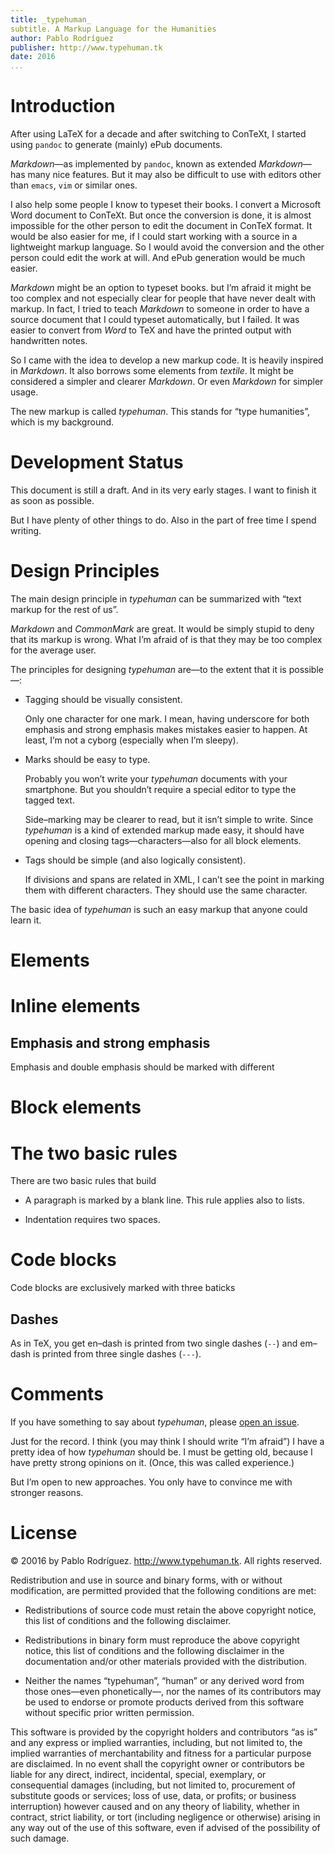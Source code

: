 ```yaml
---
title: _typehuman_
subtitle. A Markup Language for the Humanities
author: Pablo Rodríguez
publisher: http://www.typehuman.tk
date: 2016
...
```


# Introduction

After using LaTeX for a decade and after switching to ConTeXt, I started using `pandoc` to generate (mainly) ePub documents.

_Markdown_—as implemented by `pandoc`, known as extended _Markdown_—has many nice features. But it may also be difficult to use with editors other than `emacs`, `vim` or similar ones.

I also help some people I know to typeset their books. I convert a Microsoft Word document to ConTeXt. But once the conversion is done, it is almost impossible for the other person to edit the document in ConTeX format. It would be also easier for me, if I could start working with a source in a lightweight markup language. So I would avoid the conversion and the other person could edit the work at will. And ePub generation would be much easier.

_Markdown_ might be an option to typeset books. but I’m afraid it might be too complex and not especially clear for people that have never dealt with markup. In fact, I tried to teach _Markdown_ to someone in order to have a source document that I could typeset automatically, but I failed. It was easier to convert from _Word_ to TeX and have the printed output with handwritten notes.

So I came with the idea to develop a new markup code. It is heavily inspired in _Markdown_. It also borrows some elements from _textile_. It might be considered a simpler and clearer _Markdown_. Or even _Markdown_ for simpler usage.

The new markup is called _typehuman_. This stands for “type humanities”, which is my background.

# Development Status

This document is still a draft. And in its very early stages. I want to finish it as soon as possible.

But I have plenty of other things to do. Also in the part of free time I spend writing.

# Design Principles

The main design principle in _typehuman_ can be summarized with “text markup for the rest of us”.

_Markdown_ and _CommonMark_ are great. It would be simply stupid to deny that its markup is wrong. What I’m afraid of is that they may be too complex for the average user.

The principles for designing _typehuman_ are—to the extent that it is possible—:

* Tagging should be visually consistent.

    Only one character for one mark. I mean, having underscore for both emphasis and strong emphasis makes mistakes easier to happen. At least, I’m not a cyborg (especially when I’m sleepy).

* Marks should be easy to type.

    Probably you won’t write your _typehuman_ documents with your smartphone.
    But you shouldn’t require a special editor to type the tagged text.

    Side–marking may be clearer to read, but it isn’t simple to write. Since _typehuman_ is a kind of extended markup made easy, it should have opening and closing tags—characters—also for all block elements.

* Tags should be simple (and also logically consistent).

    If divisions and spans are related in XML, I can’t see the point in marking them with different characters. They should use the same character.

The basic idea of _typehuman_ is such an easy markup that anyone could learn it.

# Elements

# Inline elements

## Emphasis and strong emphasis

Emphasis and double emphasis should be marked with different

# Block elements

# The two basic rules

There are two basic rules that build

* A paragraph is marked by a blank line. This rule applies also to lists.

* Indentation requires two spaces.

# Code blocks

Code blocks are exclusively marked with three baticks

## Dashes

As in TeX, you get en–dash is printed from two single dashes (`--`) and em–dash is printed from three single dashes (`---`).

# Comments

If you have something to say about _typehuman_, please [open an issue](https://github.com/ousia/typehuman/issues/new).

Just for the record. I think (you may think I should write “I’m afraid”) I have a pretty idea of how _typehuman_ should be. I must be getting old, because I have pretty strong opinions on it. (Once, this was called experience.)

But I’m open to new approaches. You only have to convince me with stronger reasons.

# License

© 20016 by Pablo Rodríguez. <http://www.typehuman.tk>. All rights reserved.

Redistribution and use in source and binary forms, with or without modification, are permitted provided that the following conditions are met:

* Redistributions of source code must retain the above copyright notice, this list of conditions and the following disclaimer.

* Redistributions in binary form must reproduce the above copyright notice, this list of conditions and the following disclaimer in the documentation and/or other materials provided with the distribution.

* Neither the names “typehuman”, “human” or any derived word from those ones—even phonetically—, nor the names of its contributors may be used to endorse or promote products derived from this software without specific prior written permission.

This software is provided by the copyright holders and contributors “as is” and any express or implied warranties, including, but not limited to, the implied warranties of merchantability and fitness for a particular purpose are disclaimed. In no event shall the copyright owner or contributors be liable for any direct, indirect, incidental, special, exemplary, or consequential damages (including, but not limited to, procurement of substitute goods or services; loss of use, data, or profits; or business interruption) however caused and on any theory of liability, whether in contract, strict liability, or tort (including negligence or otherwise) arising in any way out of the use of this software, even if advised of the possibility of such damage.

<!-- Licensing terms are simple:

* You may use this specification in source or binary forms.

* Acknowledgement is required to its original author and this website: <http://www.typehuman.tk>.

* Redistribution is allowed, but it should contain the warning to check the latest version at <http://www.typehuman.tk>.

* You may modify this specification and redistribute it.

    But first, you must use a different name than _typehuman_ or _human_—or any derived word from those, even phonetically—.

    And you must
-->
